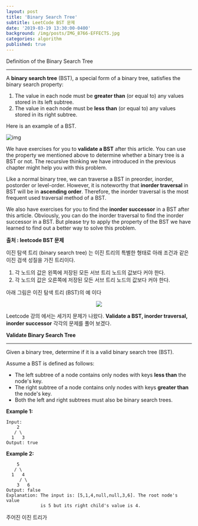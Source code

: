 ```yaml
---
layout: post
title: 'Binary Search Tree'
subtitle: LeetCode BST 문제
date: '2019-03-19 13:30:00-0400'
background: /img/posts/IMG_8766-EFFECTS.jpg
categories: algorithm
published: true
---
```



Definition of the Binary Search Tree

------

A **binary search tree** (BST), a special form of a binary tree, satisfies the binary search property:

1. The value in each node must be **greater than** (or equal to) any values stored in its left subtree.
2. The value in each node must be **less than** (or equal to) any values stored in its right subtree.

 

Here is an example of a BST.

![img](https://leetcode.com/explore/learn/card/introduction-to-data-structure-binary-search-tree/140/introduction-to-a-bst/Figures/binary_search_tree/BST_example.png)

 

We have exercises for you to **validate a BST** after this article. You can use the property we mentioned above to determine whether a binary tree is a BST or not. The recursive thinking we have introduced in the previous chapter might help you with this problem.

Like a normal binary tree, we can traverse a BST in preorder, inorder, postorder or level-order. However, it is noteworthy that **inorder traversal** in BST will be in **ascending order**. Therefore, the inorder traversal is the most frequent used traversal method of a BST.

We also have exercises for you to find the **inorder successor** in a BST after this article. Obviously, you can do the inorder traversal to find the inorder successor in a BST. But please try to apply the property of the BST we have learned to find out a better way to solve this problem.
 
**출처 : leetcode BST 문제**


이진 탐색 트리 (binary search tree) 는 이진 트리의 특별한 형태로 아래 조건과 같은 이진 검색 성질을 가진 트리이다.

1. 각 노드의 값은 왼쪽에 저장된 모든 서브 트리 노드의 값보다 커야 한다.
2. 각 노드의 값은 오른쪽에 저장된 모든 서브 트리 노드의 값보다 커야 한다.



아래 그림은 이진 탐색 트리 (BST)의 예 이다

<center>
<img src = "https://leetcode.com/explore/learn/card/introduction-to-data-structure-binary-search-tree/140/introduction-to-a-bst/Figures/binary_search_tree/BST_example.png">
</center>


Leetcode 강의 에서는 세가지 문제가 나왔다. **Validate a BST, inorder traversal, inorder successor** 각각의 문제를 풀어 보겠다.


**Validate Binary Search Tree**

------

Given a binary tree, determine if it is a valid binary search tree (BST).

Assume a BST is defined as follows:

- The left subtree of a node contains only nodes with keys **less than** the node's key.
- The right subtree of a node contains only nodes with keys **greater than** the node's key.
- Both the left and right subtrees must also be binary search trees.

**Example 1:**

```
Input:
    2
   / \
  1   3
Output: true
```

**Example 2:**

```
    5
   / \
  1   4
     / \
    3   6
Output: false
Explanation: The input is: [5,1,4,null,null,3,6]. The root node's value
             is 5 but its right child's value is 4.
```


 
주어진 이진 트리가   
 
